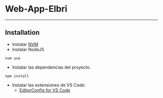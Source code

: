 # Web-App-Elbri

---
## **Installation**
- Instalar [NVM](https://github.com/nvm-sh/nvm#installing-and-updating) 
- Instalar NodeJS
```
nvm use
```
- Instalar las dependencias del proyecto.
```
npm install
```

- Instalar las extensiones de VS Code:
  - [EditorConfig for VS Code](https://marketplace.visualstudio.com/items?itemName=EditorConfig.EditorConfig)
